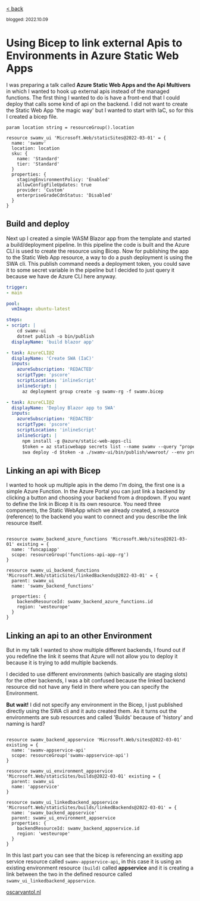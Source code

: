 [< back](index)

<sub>blogged: 2022.10.09</sub>

# Using Bicep to link external Apis to Environments in Azure Static Web Apps

I was preparing a talk called **Azure Static Web Apps and the Api Multivers** in which I wanted to hook up external apis instead of the managed functions. The first thing I wanted to do is have a front-end that I could deploy that calls some kind of api on the backend. I did not want to create the Static Web App 'the magic way' but I wanted to start with IaC, so for this I created a bicep file.

``` bicep
param location string = resourceGroup().location

resource swamv_ui 'Microsoft.Web/staticSites@2022-03-01' = {
  name: 'swamv'
  location: location
  sku: {
    name: 'Standard'
    tier: 'Standard'
  }
  properties: {
    stagingEnvironmentPolicy: 'Enabled'
    allowConfigFileUpdates: true
    provider: 'Custom'
    enterpriseGradeCdnStatus: 'Disabled'
  }
}

```

## Build and deploy

Next up I created a simple WASM Blazor app from the template and started a build/deployment pipeline. In this pipeline the code is built and the Azure CLI is used to create the resource using Bicep. Now for publishing the app to the Static Web App resource, a way to do a push deployment is using the SWA cli. This publish command needs a deployment token, you could save it to some secret variable in the pipeline but I decided to just query it because we have de Azure CLI here anyway. 


``` yaml
trigger:
- main

pool:
  vmImage: ubuntu-latest

steps:
- script: |
    cd swamv-ui
    dotnet publish -o bin/publish
  displayName: 'build blazor app'

- task: AzureCLI@2
  displayName: 'Create SWA (IaC)'
  inputs:
    azureSubscription: 'REDACTED'
    scriptType: 'pscore'
    scriptLocation: 'inlineScript'
    inlineScript: |
      az deployment group create -g swamv-rg -f swamv.bicep

- task: AzureCLI@2
  displayName: 'Deploy Blazor app to SWA'
  inputs:
    azureSubscription: 'REDACTED'
    scriptType: 'pscore'
    scriptLocation: 'inlineScript'
    inlineScript: |
      npm install -g @azure/static-web-apps-cli
      $token = az staticwebapp secrets list --name swamv --query "properties.apiKey"
      swa deploy -d $token -a ./swamv-ui/bin/publish/wwwroot/ --env production
```

## Linking an api with Bicep
I wanted to hook up multiple apis in the demo I'm doing, the first one is a simple Azure Function. In the Azure Portal you can just link a backend by clicking a button and choosing your backend from a dropdown. If you want to define the link in Bicep it is its own resource. You need three components, the Static WebApp which we already created, a resource (reference) to the backend you want to connect and you describe the link resource itself.

``` bicep

resource swamv_backend_azure_functions 'Microsoft.Web/sites@2021-03-01' existing = {
  name: 'funcapiapp'
  scope: resourceGroup('functions-api-app-rg')
}

resource swamv_ui_backend_functions 'Microsoft.Web/staticSites/linkedBackends@2022-03-01' = {
  parent: swamv_ui
  name: 'swamv_backend_functions'
  
  properties: {
    backendResourceId: swamv_backend_azure_functions.id
    region: 'westeurope'
  }
}
```

## Linking an api to an other Environment

But in my talk I wanted to show multiple different backends, I found out if you redefine the link it seems that Azure will not allow you to deploy it because it is trying to add multiple backends. 

I decided to use different environments (which basically are staging slots) for the other backends, I was a bit confused because the linked backend resource did not have any field in there where you can specify the Environment. 

**But wait!**  I did not specify any environment in the Bicep, I just published directly using the SWA cli and it auto created them. As it turns out the environments are sub resources and called 'Builds' because of 'history' and naming is hard?

``` bicep

resource swamv_backend_appservice 'Microsoft.Web/sites@2022-03-01' existing = {
  name: 'swamv-appservice-api'
  scope: resourceGroup('swamv-appservice-api')
}

resource swamv_ui_environment_appservice 'Microsoft.Web/staticSites/builds@2022-03-01' existing = {
  parent: swamv_ui
  name: 'appservice'
}

resource swamv_ui_linkedbackend_appservice 'Microsoft.Web/staticSites/builds/linkedBackends@2022-03-01' = {
  name: 'swamv_backend_appservice'
  parent: swamv_ui_environment_appservice
  properties: {
    backendResourceId: swamv_backend_appservice.id
    region: 'westeurope'
  }
}
```

In this last part you can see that the bicep is referencing an exsiting app service resource called ```swamv-appservice-api```, in this case it is using an existing environment resource ```(build)``` called **appservice** and it is creating a link between the two in the defined resource called ```swamv_ui_linkedbackend_appservice```.

[oscarvantol.nl](https://oscarvantol.nl) 